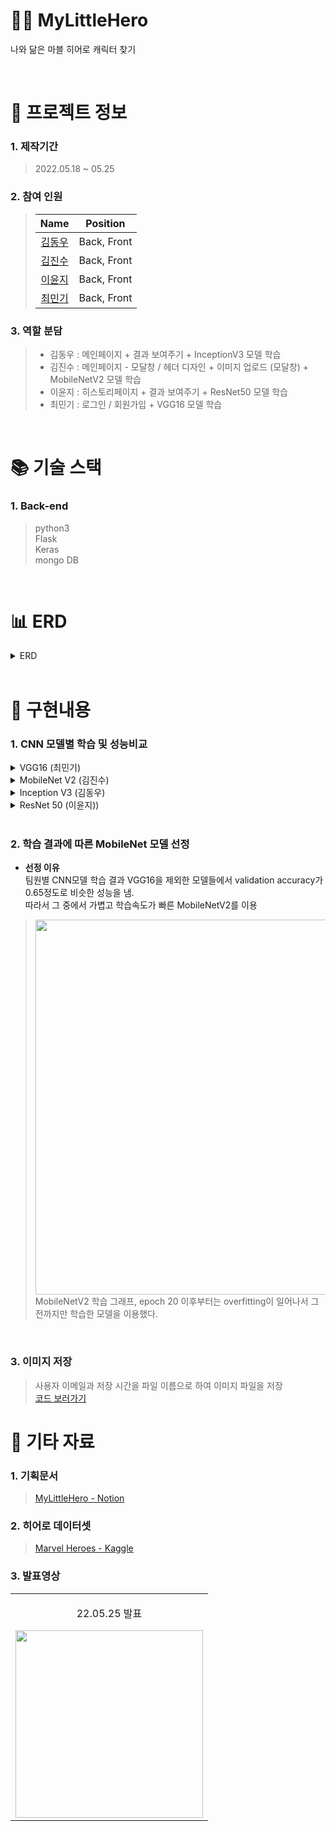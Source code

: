 # 🦸‍♂️ MyLittleHero

나와 닮은 마블 히어로 캐릭터 찾기  

<br />

# 📃 프로젝트 정보

### 1. 제작기간

> 2022.05.18 ~ 05.25

### 2. 참여 인원

> |                    Name                    |  Position   |
> | :----------------------------------------: | :---------: |
> | [김동우](https://github.com/kimphysicsman) | Back, Front |
> |   [김진수](https://github.com/creamone)    | Back, Front |
> |     [이윤지](https://github.com/J1NU2)     | Back, Front |
> |    [최민기](https://github.com/mankic)     | Back, Front |

### 3. 역할 분담

> - 김동우 : 메인페이지 + 결과 보여주기 + InceptionV3 모델 학습
> - 김진수 : 메인페이지 - 모달창 / 헤더 디자인  + 이미지 업로드 (모달창) + MobileNetV2 모델 학습
> - 이윤지 : 히스토리페이지 + 결과 보여주기 + ResNet50 모델 학습
> - 최민기 : 로그인 / 회원가입 + VGG16 모델 학습

<br />

# 📚 기술 스택

### 1. Back-end

> python3  
> Flask  
> Keras  
> mongo DB  

<br />

# 📊 ERD 

<details>
<summary>ERD</summary>
<div markdown="1" style="padding-left: 15px;">
<img src="https://user-images.githubusercontent.com/104434422/186101629-0fe314ae-6ab8-4145-a6e7-4121325268e9.png" width="800px"/>
</div>
</details>

<br />

<!-- <details>
<summary>Structure</summary>
<div markdown="1" style="padding-left: 15px;">
<img src="" />
</div>
</details>

<br /> -->

# 🔑 구현내용

### 1. CNN 모델별 학습 및 성능비교

<details>
<summary>VGG16 (최민기)</summary>
<div markdown="1" style="padding-left: 15px;">

- 간단 설명 :3X3의 작은 사이즈의 필터를 고정으로 사용해서 레이어를 깊게 만든다.  
- 장점 : 필터 사이즈가 작아서 파라메터 개수가 줄어든다 ⇒ 학습효율성, 정규화할때 이점  
- 단점 : 레이어가 깊어 메모리 차지를 많이하고 학습속도가 느리다.  
- 학습결과 : 27%…
- 추가 레이어 없이
- kernel_regularizer=l2(.001)
- Adam(lr=.0001)
- 이미지증강 0.2

<img width="400" src="https://user-images.githubusercontent.com/68724828/187684340-636ced7d-4aa7-417e-bdcd-a25f621b51b4.png" />
</div>
</details>

<details>
<summary>MobileNet V2 (김진수)</summary>
<div markdown="1" style="padding-left: 15px;">

- 간단 설명 : 모바일이나 리소스가 제약된 환경을 위한 것(가벼운 모델을 만들기 위해 만들어진 기법)
- 장점 : 파라미터값이 타모델들에 비해 상대적으로 적게 사용되고 같은 정확도를 가지면서도 연산수를 크게줄이고 사용되는 메모리를 줄여준다.
- 단점 : 네트워크가 매우 복잡하다.
- 학습결과 : 0.65

```python
from tensorflow.keras.applications import MobileNetV2
from tensorflow.keras.regularizers import l2 


input = Input(shape=(224, 224, 3))

base_model = MobileNetV2(weights='imagenet', include_top=False, input_tensor=input, pooling='max')

x = base_model.output
x = Dropout(rate=0.5)(x)
x = Dense(1024, activation='relu')(x)
x = Dropout(rate=0.5)(x)
output = Dense(8, activation='softmax', kernel_regularizer=l2(.1))(x)

model = Model(inputs=base_model.input, outputs=output)

opt = Adam(lr=.0001, beta_1=.99, beta_2=.999, epsilon=1e-8)

model.compile(loss='categorical_crossentropy', optimizer=opt, metrics=['acc'])

model.summary()
```

<img width="800" src="https://user-images.githubusercontent.com/68724828/187684917-6313a0e0-c6ce-4e90-8beb-72f98c071aab.png" />
</div>
</details>

<details>
<summary>Inception V3 (김동우)</summary>
<div markdown="1" style="padding-left: 15px;">

- 간단 설명 : 1x1 filter로 채널 수를 줄여 연산량을 줄이고 여러크기의 filter의 output을 concat하는 구조
- 장점 : 여러크기의 filter를 사용하여 다양한 크기의 이미지 특징을 찾을 수 있다. 
- 단점 :  네트워크 구조가 매우 깊고 복잡하다.
- 학습결과 : 최대 val_cc : 0.6430

```python
from tensorflow.keras.applications import InceptionV3
from tensorflow.keras.regularizers import l2 


input = Input(shape=(224, 224, 3))

base_model = InceptionV3(weights='imagenet', include_top=False, input_tensor=input, pooling='max')

x = base_model.output
x = Dropout(rate=0.5)(x)
x = Dense(1024, activation='relu')(x)
x = Dropout(rate=0.5)(x)
output = Dense(8, activation='softmax', kernel_regularizer=l2(.1))(x)

model = Model(inputs=base_model.input, outputs=output)

opt = Adam(lr=.0001, beta_1=.99, beta_2=.999, epsilon=1e-8)

model.compile(loss='categorical_crossentropy', optimizer=opt, metrics=['acc'])

from tensorflow.keras.callbacks import ModelCheckpoint

history = model.fit(
    train_gen,
    validation_data=test_gen, # 검증 데이터를 넣어주면 한 epoch이 끝날때마다 자동으로 검증
    epochs=10, # epochs 복수형으로 쓰기!
    callbacks=[
      ModelCheckpoint('drive/MyDrive/mylettlehero_model/model.h5', monitor='val_acc', verbose=1, save_best_only=True)
    ]
)
```

<img width="800" src="https://user-images.githubusercontent.com/68724828/187685280-201d4da1-895f-49c2-9370-036fb22b0094.png" />

```python

model.compile(loss='categorical_crossentropy', optimizer=SGD(lr=1e-4, momentum=0.9), metrics=['acc'])

history = model.fit(
    train_gen,
    validation_data=test_gen, # 검증 데이터를 넣어주면 한 epoch이 끝날때마다 자동으로 검증
    epochs=10, # epochs 복수형으로 쓰기!
    callbacks=[
      ModelCheckpoint('model_2.h5', monitor='val_acc', verbose=1, save_best_only=True)
    ]
)

```

<img width="800" src="https://user-images.githubusercontent.com/68724828/187686502-4a2f51b6-244e-42c4-b81f-1d644212a934.png" />

</div>
</details>

<details>
<summary>ResNet 50 (이윤지))</summary>
<div markdown="1" style="padding-left: 15px;">

- 간단 설명 : https://velog.io/@arittung/CNN-ResNet50
- 장점 :  스킵 연결(Skip connection)은 층이 깊어져도 학습을 효율적으로 할 수 있다.
- 단점 : input과 output의 dimension을 통일해줘야한다.
- 학습결과 : 최대 val_acc: 0.6563

```python
from tensorflow.keras.callbacks import ModelCheckpoint

opt = Adam(lr=.0001, beta_1=.99, beta_2=.999, epsilon=1e-8)
model.compile(loss='categorical_crossentropy', optimizer=opt, metrics=['acc'])

history = model.fit(
    train_gen,
    validation_data=test_gen, # 검증 데이터를 넣어주면 한 epoch이 끝날때마다 자동으로 검증
    epochs=10, # epochs 복수형으로 쓰기!
    callbacks=[
      ModelCheckpoint('drive/MyDrive/mylittlehero/model.h5', monitor='val_acc', verbose=1, save_best_only=True)
    ]
)
```
<img width="800" src="https://user-images.githubusercontent.com/68724828/187685890-0c42a46f-32e6-49d0-a2b9-c2c9179d4e83.png" />

```python
model = load_model('drive/MyDrive/mylittlehero/model.h5')

model.compile(loss='categorical_crossentropy', optimizer=SGD(lr=1e-4, momentum=0.9), metrics=['acc'])

history = model.fit(
    train_gen,
    validation_data=test_gen, # 검증 데이터를 넣어주면 한 epoch이 끝날때마다 자동으로 검증
    epochs=10, # epochs 복수형으로 쓰기!
    callbacks=[
      ModelCheckpoint('model_2.h5', monitor='val_acc', verbose=1, save_best_only=True)
    ]
)
```
<img width="800" src="https://user-images.githubusercontent.com/68724828/187686093-67c97221-0fb9-4544-bcd9-314a1fb4fb18.png" />
</div>
</details>

<br />

### 2. 학습 결과에 따른 MobileNet 모델 선정

- **선정 이유**  
팀원별 CNN모델 학습 결과 VGG16을 제외한 모델들에서 validation accuracy가 0.65정도로 비슷한 성능을 냄.  
따라서 그 중에서 가볍고 학습속도가 빠른 MobileNetV2를 이용  

> <img width="600" src="https://user-images.githubusercontent.com/68724828/187687041-ac7db1a3-5b86-47fd-93b4-63600e931519.png" />  <br/>
> MobileNetV2 학습 그래프, epoch 20 이후부터는 overfitting이 일어나서 그전까지만 학습한 모델을 이용했다.


<br />

### 3. 이미지 저장
> 사용자 이메일과 저장 시간을 파일 이름으로 하여 이미지 파일을 저장  
> [코드 보러가기](https://github.com/kimphysicsman/mylittlehero_backend/blob/master/functions/common.py#L50)



# 📕 기타 자료

### 1. 기획문서

> [MyLittleHero - Notion](https://www.notion.so/kimphysicsman/My-Little-Hero-13b315a07f1940c79ddc81ad06c79fd0)

### 2. 히어로 데이터셋

> [Marvel Heroes - Kaggle](https://www.kaggle.com/datasets/hchen13/marvel-heroes)

### 3. 발표영상

<table>
  <tbody>
    <tr>
      <td>
        <p align="center"> 22.05.25 발표 </p>
        <a href="https://youtu.be/EVSkMMqKbns" title="MyLittleHero 최종발표">
          <img align="center" src="https://user-images.githubusercontent.com/104434422/186104467-2ef162b7-fe34-4d8c-abb3-a0c6858a5fea.png" width="300" >
        </a>
      </td>
    </tr>
  </tbody>
</table>

